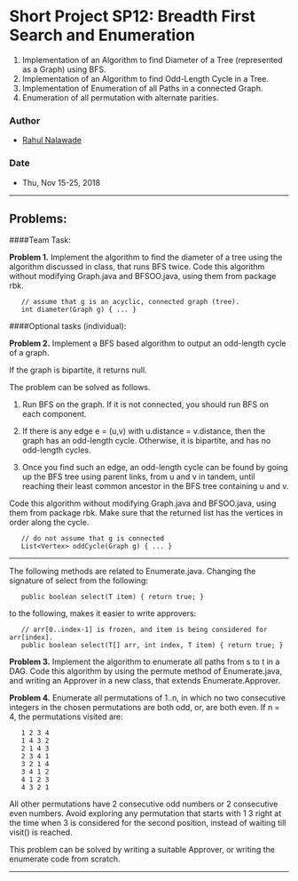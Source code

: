 # Short Project SP12: Breadth First Search and Enumeration

1. Implementation of an Algorithm to find Diameter of a Tree (represented as 
   a Graph) using BFS.
2. Implementation of an Algorithm to find Odd-Length Cycle in a Tree. 
3. Implementation of Enumeration of all Paths in a connected Graph. 
4. Enumeration of all permutation with alternate parities. 

### Author
* [Rahul Nalawade](https://github.com/rahul1947)

### Date
* Thu, Nov 15-25, 2018

_______________________________________________________________________________
## Problems:


####Team Task: 

**Problem 1.** 
   Implement the algorithm to find the diameter of a tree using the algorithm 
   discussed in class, that runs BFS twice. Code this algorithm without 
   modifying Graph.java and BFSOO.java, using them from package rbk.
```
   // assume that g is an acyclic, connected graph (tree).
   int diameter(Graph g) { ... }  
```

####Optional tasks (individual): 

**Problem 2.**
   Implement a BFS based algorithm to output an odd-length cycle of a graph. 
   
   If the graph is bipartite, it returns null. 
   
   The problem can be solved as follows.
   1. Run BFS on the graph.  If it is not connected, you should run BFS on 
   each component.
   
   2. If there is any edge e = (u,v) with u.distance = v.distance, then the 
   graph has an odd-length cycle. 
   Otherwise, it is bipartite, and has no odd-length cycles.
   
   3. Once you find such an edge, an odd-length cycle can be found by going 
   up the BFS tree using parent links, from u and v in tandem, until reaching 
   their least common ancestor in the BFS tree containing u and v. 
   
   Code this algorithm without modifying Graph.java and BFSOO.java, using them
   from package rbk. 
   Make sure that the returned list has the vertices in order along the cycle.
```
   // do not assume that g is connected
   List<Vertex> oddCycle(Graph g) { ... }  
```
-------------------------------------------------------------------------------

The following methods are related to Enumerate.java. 
Changing the signature of select from the following:
```
   public boolean select(T item) { return true; }
```

to the following, makes it easier to write approvers:
```
   // arr[0..index-1] is frozen, and item is being considered for arr[index].
   public boolean select(T[] arr, int index, T item) { return true; }	
```

**Problem 3.** 
   Implement the algorithm to enumerate all paths from s to t in a DAG.
   Code this algorithm by using the permute method of Enumerate.java,
   and writing an Approver in a new class, that extends Enumerate.Approver.

**Problem 4.**
   Enumerate all permutations of 1..n, in which no two consecutive integers in
   the chosen permutations are both odd, or, are both even.
   If n = 4, the permutations visited are:
```
   1 2 3 4
   1 4 3 2
   2 1 4 3
   2 3 4 1
   3 2 1 4
   3 4 1 2
   4 1 2 3
   4 3 2 1
```
   All other permutations have 2 consecutive odd numbers or 2 consecutive even 
   numbers. Avoid exploring any permutation that starts with 1 3 right at the 
   time when 3 is considered for the second position, instead of waiting till 
   visit() is reached.
   
   This problem can be solved by writing a suitable Approver, or writing the 
   enumerate code from scratch.
_______________________________________________________________________________
   
